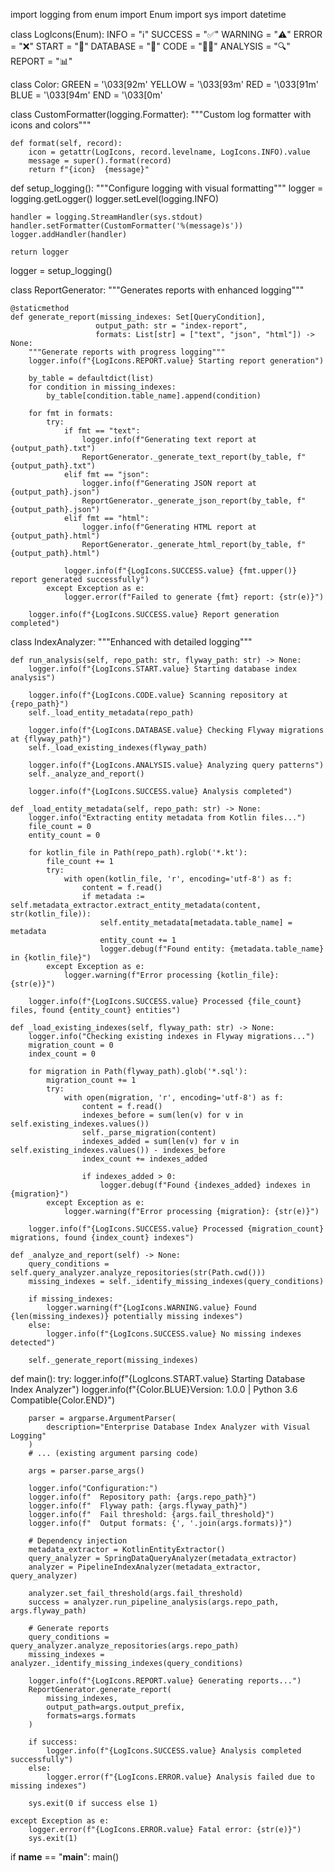import logging
from enum import Enum
import sys
import datetime

class LogIcons(Enum):
    INFO = "ℹ️"
    SUCCESS = "✅"
    WARNING = "⚠️"
    ERROR = "❌"
    START = "🚀"
    DATABASE = "💾"
    CODE = "👨‍💻"
    ANALYSIS = "🔍"
    REPORT = "📊"

class Color:
    GREEN = '\033[92m'
    YELLOW = '\033[93m'
    RED = '\033[91m'
    BLUE = '\033[94m'
    END = '\033[0m'

class CustomFormatter(logging.Formatter):
    """Custom log formatter with icons and colors"""
    
    def format(self, record):
        icon = getattr(LogIcons, record.levelname, LogIcons.INFO).value
        message = super().format(record)
        return f"{icon}  {message}"

def setup_logging():
    """Configure logging with visual formatting"""
    logger = logging.getLogger()
    logger.setLevel(logging.INFO)
    
    handler = logging.StreamHandler(sys.stdout)
    handler.setFormatter(CustomFormatter('%(message)s'))
    logger.addHandler(handler)
    
    return logger

logger = setup_logging()

class ReportGenerator:
    """Generates reports with enhanced logging"""
    
    @staticmethod
    def generate_report(missing_indexes: Set[QueryCondition], 
                       output_path: str = "index-report",
                       formats: List[str] = ["text", "json", "html"]) -> None:
        """Generate reports with progress logging"""
        logger.info(f"{LogIcons.REPORT.value} Starting report generation")
        
        by_table = defaultdict(list)
        for condition in missing_indexes:
            by_table[condition.table_name].append(condition)
        
        for fmt in formats:
            try:
                if fmt == "text":
                    logger.info(f"Generating text report at {output_path}.txt")
                    ReportGenerator._generate_text_report(by_table, f"{output_path}.txt")
                elif fmt == "json":
                    logger.info(f"Generating JSON report at {output_path}.json")
                    ReportGenerator._generate_json_report(by_table, f"{output_path}.json")
                elif fmt == "html":
                    logger.info(f"Generating HTML report at {output_path}.html")
                    ReportGenerator._generate_html_report(by_table, f"{output_path}.html")
                
                logger.info(f"{LogIcons.SUCCESS.value} {fmt.upper()} report generated successfully")
            except Exception as e:
                logger.error(f"Failed to generate {fmt} report: {str(e)}")
        
        logger.info(f"{LogIcons.SUCCESS.value} Report generation completed")

class IndexAnalyzer:
    """Enhanced with detailed logging"""
    
    def run_analysis(self, repo_path: str, flyway_path: str) -> None:
        logger.info(f"{LogIcons.START.value} Starting database index analysis")
        
        logger.info(f"{LogIcons.CODE.value} Scanning repository at {repo_path}")
        self._load_entity_metadata(repo_path)
        
        logger.info(f"{LogIcons.DATABASE.value} Checking Flyway migrations at {flyway_path}")
        self._load_existing_indexes(flyway_path)
        
        logger.info(f"{LogIcons.ANALYSIS.value} Analyzing query patterns")
        self._analyze_and_report()
        
        logger.info(f"{LogIcons.SUCCESS.value} Analysis completed")

    def _load_entity_metadata(self, repo_path: str) -> None:
        logger.info("Extracting entity metadata from Kotlin files...")
        file_count = 0
        entity_count = 0
        
        for kotlin_file in Path(repo_path).rglob('*.kt'):
            file_count += 1
            try:
                with open(kotlin_file, 'r', encoding='utf-8') as f:
                    content = f.read()
                    if metadata := self.metadata_extractor.extract_entity_metadata(content, str(kotlin_file)):
                        self.entity_metadata[metadata.table_name] = metadata
                        entity_count += 1
                        logger.debug(f"Found entity: {metadata.table_name} in {kotlin_file}")
            except Exception as e:
                logger.warning(f"Error processing {kotlin_file}: {str(e)}")
        
        logger.info(f"{LogIcons.SUCCESS.value} Processed {file_count} files, found {entity_count} entities")

    def _load_existing_indexes(self, flyway_path: str) -> None:
        logger.info("Checking existing indexes in Flyway migrations...")
        migration_count = 0
        index_count = 0
        
        for migration in Path(flyway_path).glob('*.sql'):
            migration_count += 1
            try:
                with open(migration, 'r', encoding='utf-8') as f:
                    content = f.read()
                    indexes_before = sum(len(v) for v in self.existing_indexes.values())
                    self._parse_migration(content)
                    indexes_added = sum(len(v) for v in self.existing_indexes.values()) - indexes_before
                    index_count += indexes_added
                    
                    if indexes_added > 0:
                        logger.debug(f"Found {indexes_added} indexes in {migration}")
            except Exception as e:
                logger.warning(f"Error processing {migration}: {str(e)}")
        
        logger.info(f"{LogIcons.SUCCESS.value} Processed {migration_count} migrations, found {index_count} indexes")

    def _analyze_and_report(self) -> None:
        query_conditions = self.query_analyzer.analyze_repositories(str(Path.cwd()))
        missing_indexes = self._identify_missing_indexes(query_conditions)
        
        if missing_indexes:
            logger.warning(f"{LogIcons.WARNING.value} Found {len(missing_indexes)} potentially missing indexes")
        else:
            logger.info(f"{LogIcons.SUCCESS.value} No missing indexes detected")
        
        self._generate_report(missing_indexes)

def main():
    try:
        logger.info(f"{LogIcons.START.value} Starting Database Index Analyzer")
        logger.info(f"{Color.BLUE}Version: 1.0.0 | Python 3.6 Compatible{Color.END}")
        
        parser = argparse.ArgumentParser(
            description="Enterprise Database Index Analyzer with Visual Logging"
        )
        # ... (existing argument parsing code)
        
        args = parser.parse_args()
        
        logger.info("Configuration:")
        logger.info(f"  Repository path: {args.repo_path}")
        logger.info(f"  Flyway path: {args.flyway_path}")
        logger.info(f"  Fail threshold: {args.fail_threshold}")
        logger.info(f"  Output formats: {', '.join(args.formats)}")
        
        # Dependency injection
        metadata_extractor = KotlinEntityExtractor()
        query_analyzer = SpringDataQueryAnalyzer(metadata_extractor)
        analyzer = PipelineIndexAnalyzer(metadata_extractor, query_analyzer)
        
        analyzer.set_fail_threshold(args.fail_threshold)
        success = analyzer.run_pipeline_analysis(args.repo_path, args.flyway_path)
        
        # Generate reports
        query_conditions = query_analyzer.analyze_repositories(args.repo_path)
        missing_indexes = analyzer._identify_missing_indexes(query_conditions)
        
        logger.info(f"{LogIcons.REPORT.value} Generating reports...")
        ReportGenerator.generate_report(
            missing_indexes,
            output_path=args.output_prefix,
            formats=args.formats
        )
        
        if success:
            logger.info(f"{LogIcons.SUCCESS.value} Analysis completed successfully")
        else:
            logger.error(f"{LogIcons.ERROR.value} Analysis failed due to missing indexes")
        
        sys.exit(0 if success else 1)
        
    except Exception as e:
        logger.error(f"{LogIcons.ERROR.value} Fatal error: {str(e)}")
        sys.exit(1)

if __name__ == "__main__":
    main()
